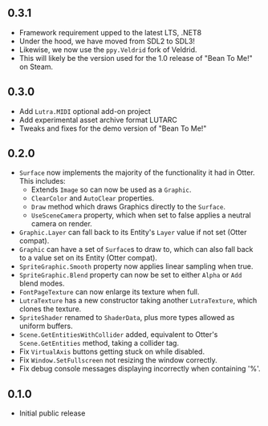 ## 0.3.1

- Framework requirement upped to the latest LTS, .NET8
- Under the hood, we have moved from SDL2 to SDL3!
- Likewise, we now use the `ppy.Veldrid` fork of Veldrid.
- This will likely be the version used for the 1.0 release of "Bean To Me!" on Steam.

## 0.3.0

- Add `Lutra.MIDI` optional add-on project
- Add experimental asset archive format LUTARC
- Tweaks and fixes for the demo version of "Bean To Me!"

## 0.2.0

- `Surface` now implements the majority of the functionality it had in Otter. This includes:
  - Extends `Image` so can now be used as a `Graphic`.
  - `ClearColor` and `AutoClear` properties.
  - `Draw` method which draws Graphics directly to the `Surface`.
  - `UseSceneCamera` property, which when set to false applies a neutral camera on render.
- `Graphic.Layer` can fall back to its Entity's `Layer` value if not set (Otter compat).
- `Graphic` can have a set of `Surface`s to draw to, which can also fall back to a value set on its Entity (Otter compat).
- `SpriteGraphic.Smooth` property now applies linear sampling when true.
- `SpriteGraphic.Blend` property can now be set to either `Alpha` or `Add` blend modes.
- `FontPageTexture` can now enlarge its texture when full.
- `LutraTexture` has a new constructor taking another `LutraTexture`, which clones the texture.
- `SpriteShader` renamed to `ShaderData`, plus more types allowed as uniform buffers.
- `Scene.GetEntitiesWithCollider` added, equivalent to Otter's `Scene.GetEntities` method, taking a collider tag.
- Fix `VirtualAxis` buttons getting stuck on while disabled.
- Fix `Window.SetFullscreen` not resizing the window correctly.
- Fix debug console messages displaying incorrectly when containing '%'.

## 0.1.0

- Initial public release
